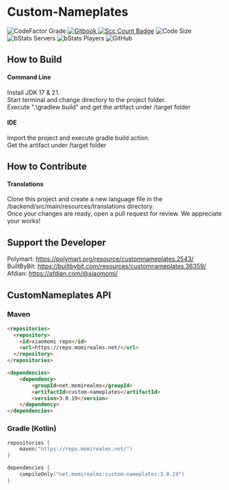 # Custom-Nameplates

![CodeFactor Grade](https://img.shields.io/codefactor/grade/github/Xiao-MoMi/Custom-Nameplates)
<a href="https://mo-mi.gitbook.io/xiaomomi-plugins/plugin-wiki/customnameplates" alt="GitBook">
<img src="https://img.shields.io/badge/docs-gitbook-brightgreen" alt="Gitbook"/>
</a>
[![Scc Count Badge](https://sloc.xyz/github/Xiao-MoMi/Custom-Nameplates/?category=codes)](https://github.com/Xiao-MoMi/Custom-Nameplates/)
![Code Size](https://img.shields.io/github/languages/code-size/Xiao-MoMi/Custom-Nameplates)
![bStats Servers](https://img.shields.io/bstats/servers/16649)
![bStats Players](https://img.shields.io/bstats/players/16649)
![GitHub](https://img.shields.io/github/license/Xiao-MoMi/Custom-Nameplates)

## How to Build

#### Command Line
Install JDK 17 & 21. \
Start terminal and change directory to the project folder.\
Execute ".\gradlew build" and get the artifact under /target folder

#### IDE
Import the project and execute gradle build action. \
Get the artifact under /target folder

## How to Contribute

#### Translations
Clone this project and create a new language file in the /backend/src/main/resources/translations directory. \
Once your changes are ready, open a pull request for review. We appreciate your works!

## Support the Developer

Polymart: https://polymart.org/resource/customnameplates.2543/ \
BuiltByBit: https://builtbybit.com/resources/customnameplates.36359/ \
Afdian: https://afdian.com/@xiaomomi/

## CustomNameplates API

### Maven

```html
<repositories>
  <repository>
    <id>xiaomomi repo</id>
    <url>https://repo.momirealms.net/</url>
  </repository>
</repositories>
```
```html
<dependencies>
    <dependency>
        <groupId>net.momirealms</groupId>
        <artifactId>custom-nameplates</artifactId>
        <version>3.0.19</version>
    </dependency>
</dependencies>
```
### Gradle (Kotlin)

```kotlin
repositories {
    maven("https://repo.momirealms.net/")
}
```
```kotlin
dependencies {
    compileOnly("net.momirealms:custom-nameplates:3.0.19")
}
```